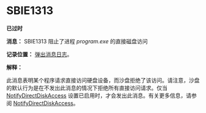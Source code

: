 # SBIE1313

**已过时**

**消息：** SBIE1313 阻止了进程 _program.exe_ 的直接磁盘访问

**记录位置：** [弹出消息日志](PopupMessageLog.md)。

**解释：**

此消息表明某个程序请求直接访问硬盘设备，而沙盘拒绝了该访问。请注意，沙盘的默认行为是在不发出此消息的情况下拒绝所有直接访问请求。仅当 [NotifyDirectDiskAccess](NotifyDirectDiskAccess.md) 设置已启用时，才会发出此消息。有关更多信息，请参阅 [NotifyDirectDiskAccess](NotifyDirectDiskAccess.md)。
